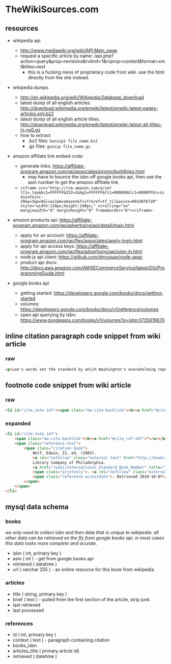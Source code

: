 TheWikiSources.com
==================


resources
---------

- wikipedia api
	- http://www.mediawiki.org/wiki/API:Main_page
	- request a specific article by name: /api.php?action=query&prop=revisions&rvlimit=1&rvprop=content&format=xml&titles=test
		- this is a fucking mess of proprietary code from wiki.  use the html directly from the site instead.

- wikipedia dumps
	- http://en.wikipedia.org/wiki/Wikipedia:Database_download
	- latest dump of all english articles: http://download.wikimedia.org/enwiki/latest/enwiki-latest-pages-articles.xml.bz2
	- latest dump of all english article titles: http://download.wikimedia.org/enwiki/latest/enwiki-latest-all-titles-in-ns0.gz
	- how to extract
		- .bz2 files: `bunzip1 file_name.bz2`
		- .gz files: `gunzip file_name.gz`

- amazon affiliate link embed code:
	- generate links: https://affiliate-program.amazon.com/gp/associates/promo/buildlinks.html
		- may have to bounce the isbn off google books api, then use the asin number to get the amazon affiliate link
	- `<iframe src="http://rcm.amazon.com/e/cm?lt1=_top&bc1=FFFFFF&IS2=1&bg1=FFFFFF&fc1=000000&lc1=0000FF&t=induinteinc-20&o=1&p=8&l=as1&m=amazon&f=ifr&ref=tf_til&asins=0914076728" style="width:120px;height:240px;" scrolling="no" marginwidth="0" marginheight="0" frameborder="0"></iframe>`

- amazon products api: https://affiliate-program.amazon.com/gp/advertising/api/detail/main.html
	- apply for an account: https://affiliate-program.amazon.com/gp/flex/associates/apply-login.html
	- apply for api access keys: https://affiliate-program.amazon.com/gp/flex/advertising/api/sign-in.html
	- node.js api client: https://github.com/dmcquay/node-apac
	- product api docs: http://docs.aws.amazon.com/AWSECommerceService/latest/DG/ProgrammingGuide.html

- google books api
	- getting started: https://developers.google.com/books/docs/getting-started
	- volumes: https://developers.google.com/books/docs/v1/reference/volumes
	- open api querying by isbn: https://www.googleapis.com/books/v1/volumes?q=isbn:0735619670



inline citation paragraph code snippet from wiki article
--------------------------------------------------------

### raw  
```html
<p>Lee's words set the standard by which Washington's overwhelming reputation was impressed upon the American memory. Washington set many precedents for the national government, and the presidency in particular, and was called the "<a href="/wiki/Father_of_the_Nation" title="Father of the Nation">Father of His Country</a>" as early as 1778.<sup id="cite_ref-144" class="reference"><a href="#cite_note-144"><span>[</span>Note 9<span>]</span></a></sup><sup id="cite_ref-145" class="reference"><a href="#cite_note-145"><span>[</span>136<span>]</span></a></sup><sup id="cite_ref-146" class="reference"><a href="#cite_note-146"><span>[</span>137<span>]</span></a></sup><sup id="cite_ref-147" class="reference"><a href="#cite_note-147"><span>[</span>138<span>]</span></a></sup> <a href="/wiki/Washington%27s_Birthday" title="Washington's Birthday">Washington's Birthday</a> (celebrated on Presidents' Day), is a federal holiday in the United States.<sup id="cite_ref-148" class="reference"><a href="#cite_note-148"><span>[</span>139<span>]</span></a></sup></p>
```


footnote code snippet from wiki article
---------------------------------------

### raw  
```html
<li id="cite_note-147"><span class="mw-cite-backlink"><b><a href="#cite_ref-147">^</a></b></span> <span class="reference-text"><span class="citation book">Wolf, Edwin, II, ed. (1983). <a rel="nofollow" class="external text" href="http://books.google.com/books?id=VmzfBuX1Z2QC&amp;lpg=PA93&amp;pg=PA93#v=onepage&amp;q&amp;f=false"><i>Germantown and the Germans</i></a>. Library Company of Philadelphia. <a href="/wiki/International_Standard_Book_Number" title="International Standard Book Number">ISBN</a>&#160;<a href="/wiki/Special:BookSources/978-0-914076-72-8" title="Special:BookSources/978-0-914076-72-8">978-0-914076-72-8</a><span class="printonly">. <a rel="nofollow" class="external free" href="http://books.google.com/books?id=VmzfBuX1Z2QC&amp;lpg=PA93&amp;pg=PA93#v=onepage&amp;q&amp;f=false">http://books.google.com/books?id=VmzfBuX1Z2QC&amp;lpg=PA93&amp;pg=PA93#v=onepage&amp;q&amp;f=false</a></span><span class="reference-accessdate">. Retrieved 2010-10-07</span>.</span></span></li>
```

### expanded  
```html
<li id="cite_note-147">
	<span class="mw-cite-backlink"><b><a href="#cite_ref-147">^</a></b></span>
	<span class="reference-text">
		<span class="citation book">
			Wolf, Edwin, II, ed. (1983).
			<a rel="nofollow" class="external text" href="http://books.google.com/books?id=VmzfBuX1Z2QC&amp;lpg=PA93&amp;pg=PA93#v=onepage&amp;q&amp;f=false"><i>Germantown and the Germans</i></a>.
			Library Company of Philadelphia.
			<a href="/wiki/International_Standard_Book_Number" title="International Standard Book Number">ISBN</a>&#160;<a href="/wiki/Special:BookSources/978-0-914076-72-8" title="Special:BookSources/978-0-914076-72-8">978-0-914076-72-8</a>
			<span class="printonly">. <a rel="nofollow" class="external free" href="http://books.google.com/books?id=VmzfBuX1Z2QC&amp;lpg=PA93&amp;pg=PA93#v=onepage&amp;q&amp;f=false">http://books.google.com/books?id=VmzfBuX1Z2QC&amp;lpg=PA93&amp;pg=PA93#v=onepage&amp;q&amp;f=false</a></span>
			<span class="reference-accessdate">. Retrieved 2010-10-07</span>.
		</span>
	</span>
</li>
```




mysql data schema
-----------------

### books  
*we only need to collect isbn and then data that is unique to wikipedia.  all other data can be retrieved on the fly from google books api.  in most cases this data looks more complete and acurate.*
- isbn ( int, primary key )
- asin ( int ) - get from google books api
- retrieved ( datatime )
- url ( varchar 255 ) - an online resource for this book from wikipedia

### articles  
- title ( string, primary key )
- brief ( text ) - pulled from the first section of the artcile, strip junk
- last retrieved
- last processed


### references  
- id ( int, primary key )
- context ( text ) - paragraph containing citation
- books_isbn
- articles_title ( primary article id)
- retrieved ( datetime )
